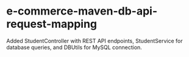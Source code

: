 # e-commerce-maven-db-api-request-mapping
Added StudentController with REST API endpoints, StudentService for database queries, and DBUtils for MySQL connection.  
